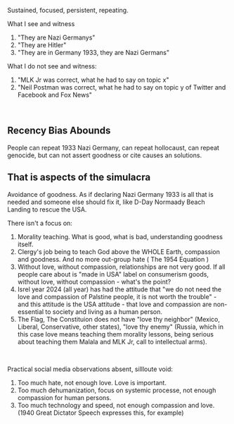 Sustained, focused, persistent, repeating.

What I see and witness


1. "They are Nazi Germanys"
2. "They are Hitler"
3. "They are in Germany 1933, they are Nazi Germans"

What I do not see and witness:

1. "MLK Jr was correct, what he had to say on topic x"
2. "Neil Postman was correct, what he had to say on topic y of Twitter and Facebook and Fox News"

&nbsp;

## Recency Bias Abounds

People can repeat 1933 Nazi Germany, can repeat hollocaust, can repeat genocide, but can not assert goodness or cite causes an solutions.

## That is aspects of the simulacra

Avoidance of goodness. As if declaring Nazi Germany 1933 is all that is needed and someone else should fix it, like D-Day Normaady Beach Landing to rescue the USA.

There isn't a focus on:

1. Morality teaching. What is good, what is bad, understanding goodness itself.
2. Clergy's job being to teach God above the WHOLE Earth, compassion and goodness. And no more out-group hate ( The 1954 Equation )
3. Without love, without compassion, relationships are not very good. If all people care about is "made in USA" label on consumerism goods, without love, without compassion - what's the point?
4. Isrel year 2024 (all year) has had the attitude that "we do not need the love and compassion of Palstine people, it is not worth the trouble" - and this attitude is the USA attitude - that love and compassion are non-essential to society and living as a human person.
5. The Flag, The Constituion does not have "love thy neighbor" (Mexico, Liberal, Conservative, other states), "love thy enemy" (Russia, which in this case love means teaching them morality lessons, being serious about teaching them Malala and MLK Jr, call to intellectual arms).

&nbsp;

Practical social media observations absent, sillloute void:

1. Too much hate, not enough love. Love is important.
2. Too much dehumanization, focus on systemic processe, not enough compassion for human persons.
3. Too much technology and speed, not enough compassion and love. (1940 Great Dictator Speech expresses this, for example)

